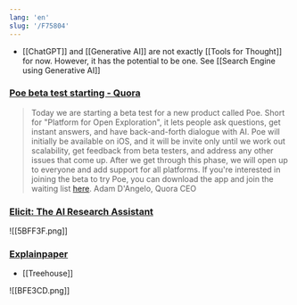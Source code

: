 ```yaml
---
lang: 'en'
slug: '/F75804'
---
```


- [[ChatGPT]] and [[Generative AI]] are not exactly [[Tools for Thought]] for now. However, it has the potential to be one. See [[Search Engine using Generative AI]]

### [Poe beta test starting - Quora](https://www.quora.com/profile/Adam-DAngelo/Poe-beta-test-starting)

> Today we are starting a beta test for a new product called Poe. Short for "Platform for Open Exploration", it lets people ask questions, get instant answers, and have back-and-forth dialogue with AI. Poe will initially be available on iOS, and it will be invite only until we work out scalability, get feedback from beta testers, and address any other issues that come up. After we get through this phase, we will open up to everyone and add support for all platforms. If you're interested in joining the beta to try Poe, you can download the app and join the waiting list [here](https://poe.quora.com/ 'poe.quora.com'). Adam D'Angelo, Quora CEO

### [Elicit: The AI Research Assistant](https://elicit.org/)

![[5BFF3F.png]]

### [Explainpaper](https://www.explainpaper.com/)

- [[Treehouse]]

![[BFE3CD.png]]
